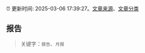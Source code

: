 :alarm_clock: 更新时间: 2025-03-06 17:39:27。[文章来源](/README.md)、[文章分类](/TAGS.md)

## 报告


> 关键字：`报告`、`月报`



